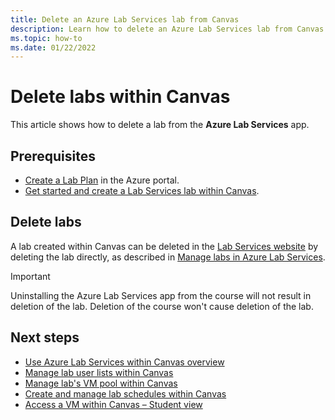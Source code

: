 ```yaml
---
title: Delete an Azure Lab Services lab from Canvas
description: Learn how to delete an Azure Lab Services lab from Canvas. 
ms.topic: how-to
ms.date: 01/22/2022
---
```


# Delete labs within Canvas

This article shows how to delete a lab from the **Azure Lab Services** app.

## Prerequisites

* [Create a Lab Plan](tutorial-setup-lab-plan.md#create-a-lab-plan) in the Azure portal.
* [Get started and create a Lab Services lab within Canvas](how-to-get-started-create-lab-within-canvas.md).

## Delete labs

A lab created within Canvas can be deleted in the [Lab Services website](https://labs.azure.com) by deleting the lab directly, as described in [Manage labs in Azure Lab Services](how-to-manage-labs.md).

> [!IMPORTANT]
> Uninstalling the Azure Lab Services app from the course will not result in deletion of the lab.  Deletion of the course won't cause deletion of the lab.

## Next steps

* [Use Azure Lab Services within Canvas overview](lab-services-within-canvas-overview.md)
* [Manage lab user lists within Canvas](how-to-manage-user-lists-within-canvas.md)
* [Manage lab's VM pool within Canvas](how-to-manage-vm-pool-within-canvas.md)
* [Create and manage lab schedules within Canvas](how-to-create-schedules-within-canvas.md)
* [Access a VM within Canvas – Student view](how-to-access-vm-for-students-within-canvas.md)
